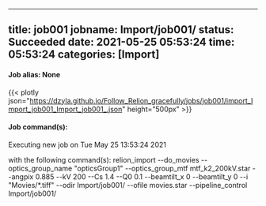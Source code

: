 
---
title: job001
jobname: Import/job001/
status: Succeeded
date: 2021-05-25 05:53:24
time: 05:53:24
categories: [Import]
---

#### Job alias: None

{{< plotly json="https://dzyla.github.io/Follow_Relion_gracefully/jobs/job001/import_Import_job001_Import_job001_.json" height="500px" >}}

#### Job command(s):


 
 Executing new job on Tue May 25 13:53:24 2021
 
 with the following command(s): 
relion_import  --do_movies  --optics_group_name "opticsGroup1" --optics_group_mtf mtf_k2_200kV.star --angpix 0.885 --kV 200 --Cs 1.4 --Q0 0.1 --beamtilt_x 0 --beamtilt_y 0 --i "Movies/*.tiff" --odir Import/job001/ --ofile movies.star --pipeline_control Import/job001/
 
 


